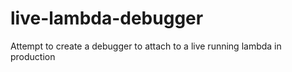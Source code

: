 # live-lambda-debugger
Attempt to create a debugger to attach to a live running lambda in production
